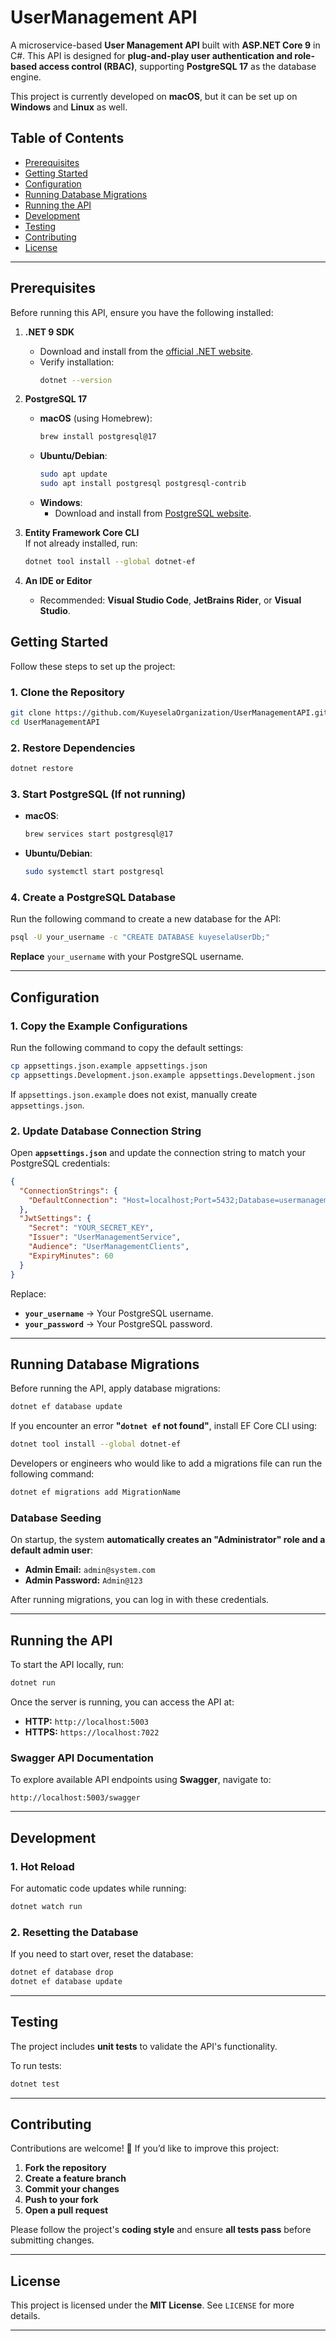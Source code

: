 # UserManagement API

A microservice-based **User Management API** built with **ASP.NET Core 9** in C#. This API is designed for **plug-and-play user authentication and role-based access control (RBAC)**, supporting **PostgreSQL 17** as the database engine.

This project is currently developed on **macOS**, but it can be set up on **Windows** and **Linux** as well.

## **Table of Contents**

- [Prerequisites](#prerequisites)
- [Getting Started](#getting-started)
- [Configuration](#configuration)
- [Running Database Migrations](#running-database-migrations)
- [Running the API](#running-the-api)
- [Development](#development)
- [Testing](#testing)
- [Contributing](#contributing)
- [License](#license)

---

## **Prerequisites**

Before running this API, ensure you have the following installed:

1. **.NET 9 SDK**

   - Download and install from the [official .NET website](https://dotnet.microsoft.com/).
   - Verify installation:
     ```bash
     dotnet --version
     ```

2. **PostgreSQL 17**

   - **macOS** (using Homebrew):
     ```bash
     brew install postgresql@17
     ```
   - **Ubuntu/Debian**:
     ```bash
     sudo apt update
     sudo apt install postgresql postgresql-contrib
     ```
   - **Windows**:
     - Download and install from [PostgreSQL website](https://www.postgresql.org/download/).

3. **Entity Framework Core CLI**  
   If not already installed, run:

   ```bash
   dotnet tool install --global dotnet-ef
   ```

4. **An IDE or Editor**
   - Recommended: **Visual Studio Code**, **JetBrains Rider**, or **Visual Studio**.

## **Getting Started**

Follow these steps to set up the project:

### **1. Clone the Repository**

```bash
git clone https://github.com/KuyeselaOrganization/UserManagementAPI.git
cd UserManagementAPI
```

### **2. Restore Dependencies**

```bash
dotnet restore
```

### **3. Start PostgreSQL (If not running)**

- **macOS**:
  ```bash
  brew services start postgresql@17
  ```
- **Ubuntu/Debian**:
  ```bash
  sudo systemctl start postgresql
  ```

### **4. Create a PostgreSQL Database**

Run the following command to create a new database for the API:

```bash
psql -U your_username -c "CREATE DATABASE kuyeselaUserDb;"
```

**Replace** `your_username` with your PostgreSQL username.

---

## **Configuration**

### **1. Copy the Example Configurations**

Run the following command to copy the default settings:

```bash
cp appsettings.json.example appsettings.json
cp appsettings.Development.json.example appsettings.Development.json
```

If `appsettings.json.example` does not exist, manually create `appsettings.json`.

### **2. Update Database Connection String**

Open **`appsettings.json`** and update the connection string to match your PostgreSQL credentials:

```json
{
  "ConnectionStrings": {
    "DefaultConnection": "Host=localhost;Port=5432;Database=usermanagement;Username=your_username;Password=your_password"
  },
  "JwtSettings": {
    "Secret": "YOUR_SECRET_KEY",
    "Issuer": "UserManagementService",
    "Audience": "UserManagementClients",
    "ExpiryMinutes": 60
  }
}
```

Replace:

- **`your_username`** → Your PostgreSQL username.
- **`your_password`** → Your PostgreSQL password.

---

## **Running Database Migrations**

Before running the API, apply database migrations:

```bash
dotnet ef database update
```

If you encounter an error **"`dotnet ef` not found"**, install EF Core CLI using:

```bash
dotnet tool install --global dotnet-ef
```

Developers or engineers who would like to add a migrations file can run the following command:

```bash
dotnet ef migrations add MigrationName
```

### **Database Seeding**

On startup, the system **automatically creates an "Administrator" role and a default admin user**:

- **Admin Email:** `admin@system.com`
- **Admin Password:** `Admin@123`

After running migrations, you can log in with these credentials.

---

## **Running the API**

To start the API locally, run:

```bash
dotnet run
```

Once the server is running, you can access the API at:

- **HTTP:** `http://localhost:5003`
- **HTTPS:** `https://localhost:7022`

### **Swagger API Documentation**

To explore available API endpoints using **Swagger**, navigate to:

```
http://localhost:5003/swagger
```

---

## **Development**

### **1. Hot Reload**

For automatic code updates while running:

```bash
dotnet watch run
```

### **2. Resetting the Database**

If you need to start over, reset the database:

```bash
dotnet ef database drop
dotnet ef database update
```

---

## **Testing**

The project includes **unit tests** to validate the API's functionality.

To run tests:

```bash
dotnet test
```

---

## **Contributing**

Contributions are welcome! 🚀 If you’d like to improve this project:

1. **Fork the repository**
2. **Create a feature branch**
3. **Commit your changes**
4. **Push to your fork**
5. **Open a pull request**

Please follow the project's **coding style** and ensure **all tests pass** before submitting changes.

---

## **License**

This project is licensed under the **MIT License**. See `LICENSE` for more details.

---
